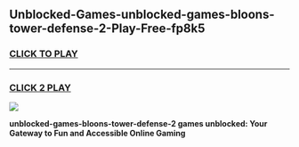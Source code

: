 
## Unblocked-Games-unblocked-games-bloons-tower-defense-2-Play-Free-fp8k5
<h3>
<a href="https://premium76.site?title=unblocked-games-bloons-tower-defense-2&ref=18A">CLICK TO PLAY</a></h3>
<hr>

<h3>
<a href="https://premium76.site?title=unblocked-games-bloons-tower-defense-2&ref=18A">CLICK 2 PLAY</a>
  
</h3>

<a href="https://premium76.site?title=unblocked-games-bloons-tower-defense-2&ref=18A"><img src="https://clearcache.store/games.png"></a>


**unblocked-games-bloons-tower-defense-2 games unblocked: Your Gateway to Fun and Accessible Online Gaming**
